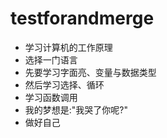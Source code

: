 # testforandmerge

- 学习计算机的工作原理
- 选择一门语言
- 先要学习字面亮、变量与数据类型
- 然后学习选择、循环
- 学习函数调用
- 我的梦想是:"我哭了你呢?"
- 做好自己
